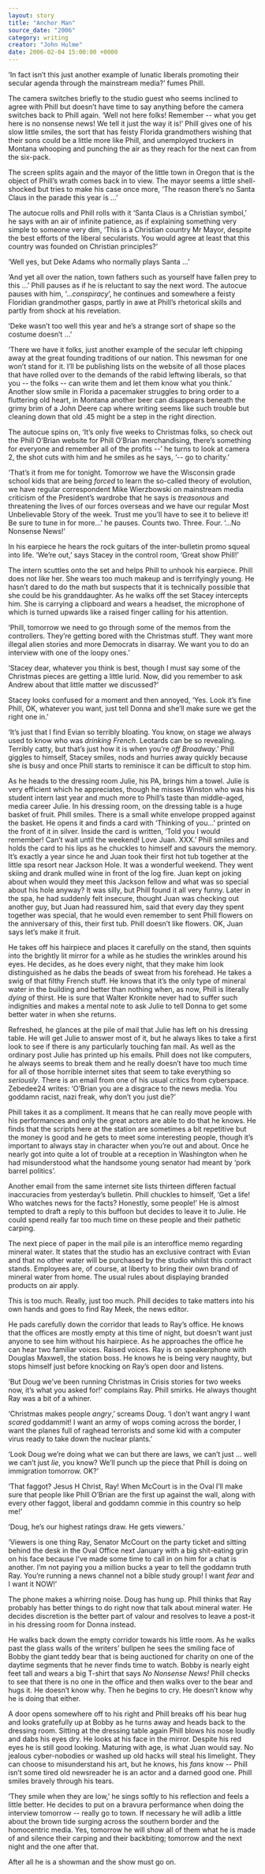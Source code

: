 ```yaml
---
layout: story
title: "Anchor Man"
source_date: "2006"
category: writing
creator: "John Hulme"
date: 2006-02-04 15:00:00 +0000
---
```

 <span class='firstcharacter'>‘I</span>n fact isn’t this just another example of lunatic liberals promoting their secular agenda through the mainstream media?’ fumes Phill.

The camera switches briefly to the studio guest who seems inclined to agree with Phill but doesn’t have time to say anything before the camera switches back to Phill again. ‘Well not here folks! Remember -- what you get here is no nonsense news! We tell it just the way it is!’ Phill gives one of his slow little smiles, the sort that has feisty Florida grandmothers wishing that their sons could be a little more like Phill, and unemployed truckers in Montana whooping and punching the air as they reach for the next can from the six-pack.

The screen splits again and the mayor of the little town in Oregon that is the object of Phill’s wrath comes back in to view. The mayor seems a little shell-shocked but tries to make his case once more, ‘The reason there’s no Santa Claus in the parade this year is ...’

The autocue rolls and Phill rolls with it ‘Santa Claus is a Christian symbol,’ he says with an air of infinite patience, as if explaining something very simple to someone very dim, ‘This is a Christian country Mr Mayor, despite the best efforts of the liberal secularists. You would agree at least that this country was founded on Christian principles?’

‘Well yes, but Deke Adams who normally plays Santa ...’

‘And yet all over the nation, town fathers such as yourself have fallen prey to this ...’ Phill pauses as if he is reluctant to say the next word. The autocue pauses with him, ‘...*conspiracy*’, he continues and somewhere a feisty Floridian grandmother gasps, partly in awe at Phill’s rhetorical skills and partly from shock at his revelation.

‘Deke wasn’t too well this year and he’s a strange sort of shape so the costume doesn’t ...’

‘There we have it folks, just another example of the secular left chipping away at the great founding traditions of our nation. This newsman for one won’t stand for it. I’ll be publishing lists on the website of all those places that have rolled over to the demands of the rabid leftwing liberals, so that you -- the folks -- can write them and let them know what you think.’ Another slow smile  in Florida a pacemaker struggles to bring order to a fluttering old heart, in Montana another beer can disappears beneath the grimy brim of a John Deere cap where writing seems like such trouble but cleaning down that old .45 might be a step in the right direction.

The autocue spins on, ‘It’s only five weeks to Christmas folks, so check out the Phill O’Brian website for Phill O’Brian merchandising, there’s something for everyone and remember all of the profits --’ he turns to look at camera 2, the shot cuts with him and he smiles as he says, ‘-- go to charity.’

‘That’s it from me for tonight. Tomorrow we have the Wisconsin grade school kids that are being *forced* to learn the so-called theory of evolution, we have regular correspondent Mike Wierzbowski on mainstream media criticism of the President’s wardrobe that he says is *treasonous* and threatening the lives of our forces overseas and we have our regular Most Unbelievable Story of the week. Trust me you’ll have to see it to believe it! Be sure to tune in for more...’ he pauses. Counts two. Three. Four. ‘...No Nonsense News!’

In his earpiece he hears the rock guitars of the inter-bulletin promo squeal into life. ‘We’re out,’ says Stacey in the control room, ‘Great show Phill!’

The intern scuttles onto the set and helps Phill to unhook his earpiece. Phill does not like her. She wears too much makeup and is terrifyingly young. He hasn’t dared to do the math but suspects that it is technically possible that she could be his granddaughter. As he walks off the set Stacey intercepts him. She is carrying a clipboard and wears a headset, the microphone of which is turned upwards like a raised finger calling for his attention.

‘Phill, tomorrow we need to go through some of the memos from the controllers. They’re getting bored with the Christmas stuff. They want more illegal alien stories and more Democrats in disarray. We want you to do an interview with one of the loopy ones.’

‘Stacey dear, whatever you think is best, though I must say some of the Christmas pieces are getting a little lurid. Now, did you remember to ask Andrew about that little matter we discussed?’

Stacey looks confused for a moment and then annoyed, ‘Yes. Look it’s fine Phill, OK, whatever you want, just tell Donna and she’ll make sure we get the right one in.’

‘It’s just that I find Evian so terribly bloating. You know, on stage we always used to know who was *drinking French*. Leotards can be so revealing. Terribly catty, but that’s just how it is when you’re *off Broadway*.’ Phill giggles to himself, Stacey smiles, nods and hurries away quickly because she is busy and once Phill starts to reminisce it can be difficult to stop him.

As he heads to the dressing room Julie, his PA, brings him a towel. Julie is very efficient which he appreciates, though he misses Winston who was his student intern last year and much more to Phill’s taste than middle-aged, media career Julie. In his dressing room, on the dressing table is a huge basket of fruit. Phill smiles. There is a small white envelope propped against the basket. He opens it and finds a card with ‘Thinking of you...’ printed on the front of it in silver. Inside the card is written, ‘Told you I would remember! Can’t wait until the weekend! Love Juan. XXX.’ Phill smiles and holds the card to his lips as he chuckles to himself and savours the memory. It’s exactly a year since he and Juan took their first hot tub together at the little spa resort near Jackson Hole. It was a wonderful weekend. They went skiing and drank mulled wine in front of the log fire. Juan kept on joking about when would they meet this Jackson fellow and what was so special about his hole anyway? It was silly, but Phill found it all very funny. Later in the spa, he had suddenly felt insecure, thought Juan was checking out another guy, but Juan had reassured him, said that every day they spent together was special, that he would even remember to sent Phill flowers on the anniversary of this, their first tub. Phill doesn’t like flowers. OK, Juan says let’s make it fruit.

He takes off his hairpiece and places it carefully on the stand, then squints into the brightly lit mirror for a while as he studies the wrinkles around his eyes. He decides, as he does every night, that they make him look distinguished as he dabs the beads of sweat from his forehead. He takes a swig of that filthy French stuff. He knows that it’s the only type of mineral water in the building and better than nothing when, as now, Phill is literally *dying* of thirst. He is sure that Walter Kronkite never had to suffer such indignities and makes a mental note to ask Julie to tell Donna to get some better water in when she returns.

Refreshed, he glances at the pile of mail that Julie has left on his dressing table. He will get Julie to answer most of it, but he always likes to take a first look to see if there is any particularly touching fan mail. As well as the ordinary post Julie has printed up his emails. Phill does not like computers, he always seems to break them and he really doesn’t have too much time for all of those horrible internet sites that seem to take everything so *seriously*. There is an email from one of his usual critics from cyberspace. Zebedee24 writes: ‘O’Brian you are a disgrace to the news media. You goddamn racist, nazi freak, why don’t you just die?’

Phill takes it as a compliment. It means that he can really move people with his performances and only the great actors are able to do that he knows. He finds that the scripts here at the station are sometimes a bit repetitive but the money is good and he gets to meet some interesting people, though it’s important to always stay in character when you’re out and about. Once he nearly got into quite a lot of trouble at a reception in Washington when he had misunderstood what the handsome young senator had meant by ‘pork barrel politics’.

Another email from the same internet site lists thirteen differen factual inaccuracies from yesterday’s bulletin. Phill chuckles to himself, ‘Get a life! Who watches news for the facts? Honestly, some people!’ He is almost tempted to draft a reply to this buffoon but decides to leave it to Julie. He could spend really far too much time on these people and their pathetic carping.

The next piece of paper in the mail pile is an interoffice memo regarding mineral water. It states that the studio has an exclusive contract with Evian and that no other water will be purchased by the studio whilst this contract stands. Employees are, of course, at liberty to bring their own brand of mineral water from home. The usual rules about displaying branded products on air apply.

This is too much. Really, just too much. Phill decides to take matters into his own hands and goes to find Ray Meek, the news editor.

He pads carefully down the corridor that leads to Ray’s office. He knows that the offices are mostly empty at this time of night, but doesn’t want just anyone to see him without his hairpiece. As he approaches the office he can hear two familiar voices. Raised voices. Ray is on speakerphone with Douglas Maxwell, the station boss. He knows he is being very naughty, but stops himself just before knocking on Ray’s open door and listens.

‘But Doug we’ve been running Christmas in Crisis stories for two weeks now, it’s what you asked for!’ complains Ray. Phill smirks. He always thought Ray was a bit of a whiner.

‘Christmas makes people *angry*,’ screams Doug. ‘I don’t want angry I want *scared* goddammit! I want an army of wops coming across the border, I want the planes full of raghead terrorists and some kid with a computer virus ready to take down the nuclear plants.’

‘Look Doug we’re doing what we can but there are laws, we can’t just ... well we can’t just *lie*, you know? We’ll punch up the piece that Phill is doing on immigration tomorrow. OK?’

‘That faggot? Jesus H Christ, Ray! When McCourt is in the Oval I’ll make sure that people like Phill O’Brian are the first up against the wall, along with every other faggot, liberal and goddamn commie in this country so help me!’

‘Doug, he’s our highest ratings draw. He gets viewers.’

‘Viewers is one thing Ray, Senator McCourt on the party ticket and sitting behind the desk in the Oval Office next January with a big shit-eating grin on his face because I’ve made some time to call in on him for a chat is another. I’m not paying you a million bucks a year to tell the goddamn truth Ray. You’re running a news channel not a bible study group! I want *fear* and I want it NOW!’

The phone makes a whirring noise. Doug has hung up. Phill thinks that Ray probably has better things to do right now that talk about mineral water. He decides discretion is the better part of valour and resolves to leave a post-it in his dressing room for Donna instead.

He walks back down the empty corridor towards his little room. As he walks past the glass walls of the writers’ bullpen he sees the smiling face of Bobby the giant teddy bear that is being auctioned for charity on one of the daytime segments that he never finds time to watch. Bobby is nearly eight feet tall and wears a big T-shirt that says *No Nonsense News!* Phill checks to see that there is no one in the office and then walks over to the bear and hugs it. He doesn’t know why. Then he begins to cry. He doesn’t know why he is doing that either.

A door opens somewhere off to his right and Phill breaks off his bear hug and looks gratefully up at Bobby as he turns away and heads back to the dressing room. Sitting at the dressing table again Phill blows his nose loudly and dabs his eyes dry. He looks at his face in the mirror. Despite his red eyes he is still good looking. Maturing with age, is what Juan would say. No jealous cyber-nobodies or washed up old hacks will steal his limelight. They can choose to misunderstand his art, but he knows, his *fans* know -- Phill isn’t some tired old newsreader he is an actor and a darned good one. Phill smiles bravely through his tears.

‘They smile when they are low,’ he sings softly to his reflection and feels a little better. He decides to put on a bravura performance when doing the interview tomorrow -- really go to town. If necessary he will adlib a little about the brown tide surging across the southern border and the homocentric media. Yes, tomorrow he will show all of them what he is made of and silence their carping and their backbiting; tomorrow and the next night and the one after that.

After all he is a showman and the show must go on.
